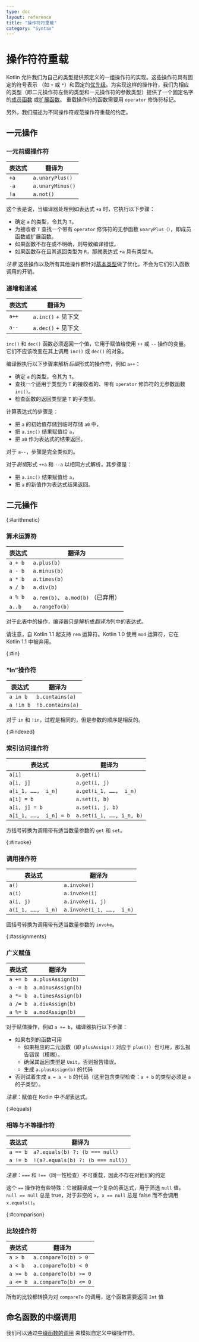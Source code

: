 ```yaml
---
type: doc
layout: reference
title: "操作符符重载"
category: "Syntax"
---
```


# 操作符符重载

Kotlin 允许我们为自己的类型提供预定义的一组操作符的实现。这些操作符具有固定的符号表示
（如 `+` 或 `*`）和固定的[优先级](grammar.html#precedence)。为实现这样的操作符，我们为相应的类型（即二元操作符左侧的类型和一元操作符的参数类型）提供了一个固定名字的[成员函数](functions.html#成员函数)
或[扩展函数](extensions.html)。
重载操作符的函数需要用 `operator` 修饰符标记。

另外，我们描述为不同操作符规范操作符重载的约定。

## 一元操作

### 一元前缀操作符

| 表达式     | 翻译为        |
|------------|---------------|
| `+a` | `a.unaryPlus()` |
| `-a` | `a.unaryMinus()` |
| `!a` | `a.not()` |

这个表是说，当编译器处理例如表达式 `+a` 时，它执行以下步骤：

* 确定 `a` 的类型，令其为 `T`。
* 为接收者 `T` 查找一个带有 `operator` 修饰符的无参函数 `unaryPlus（）`，即成员函数或扩展函数。
* 如果函数不存在或不明确，则导致编译错误。
* 如果函数存在且其返回类型为 `R`，那就表达式 `+a` 具有类型 `R`。

*注意* 这些操作以及所有其他操作都针对[基本类型](basic-types.html)做了优化，不会为它们引入函数调用的开销。

### 递增和递减

| 表达式     | 翻译为        |
|------------|---------------|
| `a++` | `a.inc()` + 见下文 |
| `a--` | `a.dec()` + 见下文 |

`inc()` 和 `dec()` 函数必须返回一个值，它用于赋值给使用
`++` 或 `--` 操作的变量。它们不应该改变在其上调用 `inc()` 或 `dec()` 的对象。

编译器执行以下步骤来解析*后缀*形式的操作符，例如 `a++`：

* 确定 `a` 的类型，令其为 `T`。
* 查找一个适用于类型为 `T` 的接收者的、带有 `operator` 修饰符的无参数函数 `inc()`。
* 检查函数的返回类型是 `T` 的子类型。

计算表达式的步骤是：

* 把 `a` 的初始值存储到临时存储 `a0` 中，
* 把 `a.inc()` 结果赋值给 `a`，
* 把 `a0` 作为表达式的结果返回。

对于 `a--`，步骤是完全类似的。

对于*前缀*形式 `++a` 和 `--a` 以相同方式解析，其步骤是：

* 把 `a.inc()` 结果赋值给 `a`，
* 把 `a` 的新值作为表达式结果返回。

## 二元操作

{:#arithmetic}

### 算术运算符

| 表达式     | 翻译为        |
| -----------|-------------- |
| `a + b` | `a.plus(b)` |
| `a - b` | `a.minus(b)` |
| `a * b` | `a.times(b)` |
| `a / b` | `a.div(b)` |
| `a % b` | `a.rem(b)`、 `a.mod(b)` （已弃用） |
| `a..b ` | `a.rangeTo(b)` |

对于此表中的操作，编译器只是解析成*翻译为*列中的表达式。

请注意，自 Kotlin 1.1 起支持 `rem` 运算符。Kotlin 1.0 使用 `mod` 运算符，它在
Kotlin 1.1 中被弃用。

{:#in}

### “In”操作符


| 表达式     | 翻译为        |
| -----------|-------------- |
| `a in b` | `b.contains(a)` |
| `a !in b` | `!b.contains(a)` |

对于 `in` 和 `!in`，过程是相同的，但是参数的顺序是相反的。

{:#indexed}

### 索引访问操作符

| 表达式 | 翻译为        |
| -------|-------------- |
| `a[i]`  | `a.get(i)` |
| `a[i, j]`  | `a.get(i, j)` |
| `a[i_1, ……,  i_n]`  | `a.get(i_1, ……,  i_n)` |
| `a[i] = b` | `a.set(i, b)` |
| `a[i, j] = b` | `a.set(i, j, b)` |
| `a[i_1, ……,  i_n] = b` | `a.set(i_1, ……, i_n, b)` |

方括号转换为调用带有适当数量参数的 `get` 和 `set`。

{:#invoke}

### 调用操作符

| 表达式 | 翻译为        |
|--------|---------------|
| `a()`  | `a.invoke()` |
| `a(i)`  | `a.invoke(i)` |
| `a(i, j)`  | `a.invoke(i, j)` |
| `a(i_1, ……,  i_n)`  | `a.invoke(i_1, ……,  i_n)` |

圆括号转换为调用带有适当数量参数的 `invoke`。

{:#assignments}

### 广义赋值

| 表达式     | 翻译为        |
|------------|---------------|
| `a += b` | `a.plusAssign(b)` |
| `a -= b` | `a.minusAssign(b)` |
| `a *= b` | `a.timesAssign(b)` |
| `a /= b` | `a.divAssign(b)` |
| `a %= b` | `a.modAssign(b)` |

对于赋值操作，例如 `a += b`，编译器执行以下步骤：

* 如果右列的函数可用
  * 如果相应的二元函数（即 `plusAssign()` 对应于 `plus()`）也可用，那么报告错误（模糊）。
  * 确保其返回类型是 `Unit`，否则报告错误。
  * 生成 `a.plusAssign(b)` 的代码
* 否则试着生成 `a = a + b` 的代码（这里包含类型检查：`a + b` 的类型必须是 `a` 的子类型）。

*注意*：赋值在 Kotlin 中*不是*表达式。

{:#equals}

### 相等与不等操作符

| 表达式     | 翻译为        |
|------------|---------------|
| `a == b` | `a?.equals(b) ?: (b === null)` |
| `a != b` | `!(a?.equals(b) ?: (b === null))` |

*注意*：`===` 和 `!==`（同一性检查）不可重载，因此不存在对他们的约定

这个 `==` 操作符有些特殊：它被翻译成一个复杂的表达式，用于筛选 `null` 值。
`null == null`  总是 true，对于非空的 `x`，`x == null` 总是 false 而不会调用 `x.equals()`。

{:#comparison}

### 比较操作符

| 表达式 | 翻译为        |
|--------|---------------|
| `a > b`  | `a.compareTo(b) > 0` |
| `a < b`  | `a.compareTo(b) < 0` |
| `a >= b` | `a.compareTo(b) >= 0` |
| `a <= b` | `a.compareTo(b) <= 0` |

所有的比较都转换为对 `compareTo` 的调用，这个函数需要返回 `Int` 值

## 命名函数的中缀调用

我们可以通过[中缀函数的调用](functions.html#中缀表示法) 来模拟自定义中缀操作符。
